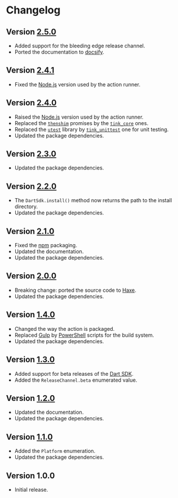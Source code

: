 # Changelog

## Version [2.5.0](https://github.com/cedx/setup-dart/compare/v2.4.1...v2.5.0)
- Added support for the bleeding edge release channel.
- Ported the documentation to [docsify](https://docsify.js.org).

## Version [2.4.1](https://github.com/cedx/setup-dart/compare/v2.4.0...v2.4.1)
- Fixed the [Node.js](https://nodejs.org) version used by the action runner.

## Version [2.4.0](https://github.com/cedx/setup-dart/compare/v2.3.0...v2.4.0)
- Raised the [Node.js](https://nodejs.org) version used by the action runner.
- Replaced the [`thenshim`](https://lib.haxe.org/p/thenshim) promises by the [`tink_core`](https://lib.haxe.org/p/tink_core) ones.
- Replaced the [`utest`](https://lib.haxe.org/p/utest) library by [`tink_unittest`](https://lib.haxe.org/p/tink_unittest) one for unit testing.
- Updated the package dependencies.

## Version [2.3.0](https://github.com/cedx/setup-dart/compare/v2.2.0...v2.3.0)
- Updated the package dependencies.

## Version [2.2.0](https://github.com/cedx/setup-dart/compare/v2.1.0...v2.2.0)
- The `DartSdk.install()` method now returns the path to the install directory.
- Updated the package dependencies.

## Version [2.1.0](https://github.com/cedx/setup-dart/compare/v2.0.0...v2.1.0)
- Fixed the [npm](https://www.npmjs.com) packaging.
- Updated the documentation.
- Updated the package dependencies.

## Version [2.0.0](https://github.com/cedx/setup-dart/compare/v1.4.0...v2.0.0)
- Breaking change: ported the source code to [Haxe](https://haxe.org).
- Updated the package dependencies.

## Version [1.4.0](https://github.com/cedx/setup-dart/compare/v1.3.0...v1.4.0)
- Changed the way the action is packaged.
- Replaced [Gulp](https://gulpjs.com) by [PowerShell](https://docs.microsoft.com/en-us/powershell) scripts for the build system.
- Updated the package dependencies.

## Version [1.3.0](https://github.com/cedx/setup-dart/compare/v1.2.0...v1.3.0)
- Added support for beta releases of the [Dart SDK](https://dart.dev/tools/sdk).
- Added the `ReleaseChannel.beta` enumerated value.

## Version [1.2.0](https://github.com/cedx/setup-dart/compare/v1.1.0...v1.2.0)
- Updated the documentation.
- Updated the package dependencies.

## Version [1.1.0](https://github.com/cedx/setup-dart/compare/v1.0.0...v1.1.0)
- Added the `Platform` enumeration.
- Updated the package dependencies.

## Version 1.0.0
- Initial release.
